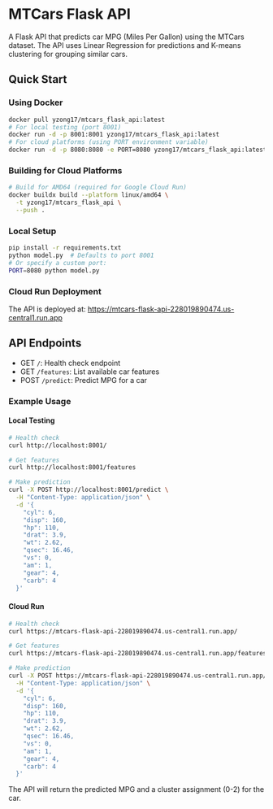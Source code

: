 # MTCars Flask API

A Flask API that predicts car MPG (Miles Per Gallon) using the MTCars dataset. The API uses Linear Regression for predictions and K-means clustering for grouping similar cars.

## Quick Start

### Using Docker
```bash
docker pull yzong17/mtcars_flask_api:latest
# For local testing (port 8001)
docker run -d -p 8001:8001 yzong17/mtcars_flask_api:latest
# For cloud platforms (using PORT environment variable)
docker run -d -p 8080:8080 -e PORT=8080 yzong17/mtcars_flask_api:latest
```

### Building for Cloud Platforms
```bash
# Build for AMD64 (required for Google Cloud Run)
docker buildx build --platform linux/amd64 \
  -t yzong17/mtcars_flask_api \
  --push .
```

### Local Setup
```bash
pip install -r requirements.txt
python model.py  # Defaults to port 8001
# Or specify a custom port:
PORT=8080 python model.py
```

### Cloud Run Deployment
The API is deployed at: https://mtcars-flask-api-228019890474.us-central1.run.app

## API Endpoints

- GET `/`: Health check endpoint
- GET `/features`: List available car features
- POST `/predict`: Predict MPG for a car

### Example Usage

#### Local Testing
```bash
# Health check
curl http://localhost:8001/

# Get features
curl http://localhost:8001/features

# Make prediction
curl -X POST http://localhost:8001/predict \
  -H "Content-Type: application/json" \
  -d '{
    "cyl": 6,
    "disp": 160,
    "hp": 110,
    "drat": 3.9,
    "wt": 2.62,
    "qsec": 16.46,
    "vs": 0,
    "am": 1,
    "gear": 4,
    "carb": 4
  }'
```

#### Cloud Run
```bash
# Health check
curl https://mtcars-flask-api-228019890474.us-central1.run.app/

# Get features
curl https://mtcars-flask-api-228019890474.us-central1.run.app/features

# Make prediction
curl -X POST https://mtcars-flask-api-228019890474.us-central1.run.app/predict \
  -H "Content-Type: application/json" \
  -d '{
    "cyl": 6,
    "disp": 160,
    "hp": 110,
    "drat": 3.9,
    "wt": 2.62,
    "qsec": 16.46,
    "vs": 0,
    "am": 1,
    "gear": 4,
    "carb": 4
  }'
```

The API will return the predicted MPG and a cluster assignment (0-2) for the car. 